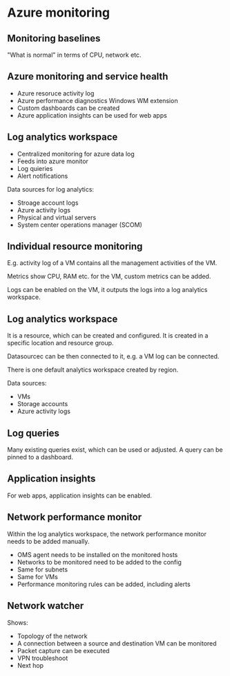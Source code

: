# Azure monitoring

## Monitoring baselines

"What is normal" in terms of CPU, network etc.

## Azure monitoring and service health

- Azure resoruce activity log
- Azure performance diagnostics Windows WM extension
- Custom dashboards can be created
- Azure application insights can be used for web apps


## Log analytics workspace 

- Centralized monitoring for azure data log
- Feeds into azure monitor
- Log quieries
- Alert notifications


Data sources for log analytics:
- Stroage account logs
- Azure activity logs
- Physical and virtual servers
- System center operations manager (SCOM)

## Individual resource monitoring

E.g. activity log of a VM contains all the management activities of the VM. 

Metrics show CPU, RAM etc. for the VM, custom metrics can be added.

Logs can be enabled on the VM, it outputs the logs into a log analytics workspace.

## Log analytics workspace

It is a resource, which can be created and configured. It is created in a specific location and resource group.

Datasourcec can be then connected to it, e.g. a VM log can be connected.

There is one default analytics workspace created by region.


Data sources:
- VMs
- Storage accounts
- Azure activity logs


## Log queries

Many existing queries exist, which can be used or adjusted. A query can be pinned to a dashboard. 

## Application insights

For web apps, application insights can be enabled.

## Network performance monitor

Within the log analytics workspace, the network performance monitor needs to be added manually.

- OMS agent needs to be installed on the monitored hosts
- Networks to be monitored need to be added to the config
- Same for subnets
- Same for VMs
- Performance monitoring rules can be added, including alerts

## Network watcher

Shows:
- Topology of the network
- A connection between a source and destination VM can be monitored
- Packet capture can be executed
- VPN troubleshoot
- Next hop